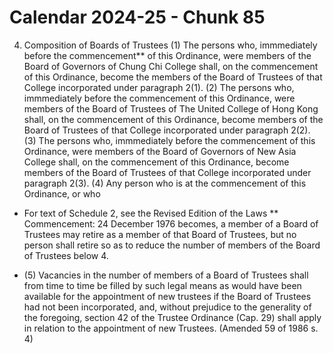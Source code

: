 # Calendar 2024-25 - Chunk 85

<!-- Chunk tokens: 348, Enriched tokens: 355 -->

4. Composition of Boards of Trustees
(1) The persons who, immmediately before the commencement** of this Ordinance, were members of the Board of Governors of Chung Chi College shall, on the commencement of this Ordinance, become the members of the Board of Trustees of that College incorporated under paragraph 2(1).
(2) The persons who, immmediately before the commencement of this Ordinance, were members of the Board of Trustees of The United College of Hong Kong shall, on the commencement of this Ordinance, become members of the Board of Trustees of that College incorporated under paragraph 2(2).
(3) The persons who, immmediately before the commencement of this Ordinance, were members of the Board of Governors of New Asia College shall, on the commencement of this Ordinance, become members of the Board of Trustees of that College incorporated under paragraph 2(3).
(4) Any person who is at the commencement of this Ordinance, or who
* For text of Schedule 2, see the Revised Edition of the Laws
** Commencement: 24 December 1976
becomes, a member of a Board of Trustees may retire as a member of that Board of Trustees, but no person shall retire so as to reduce the number of members of the Board of Trustees below 4.
- (5) Vacancies in the number of members of a Board of Trustees shall from time to time be filled by such legal means as would have been available for the appointment of new trustees if the Board of Trustees had not been incorporated, and, without prejudice to the generality of the foregoing, section 42 of the Trustee Ordinance (Cap. 29) shall apply in relation to the appointment of new Trustees. (Amended 59 of 1986 s. 4)